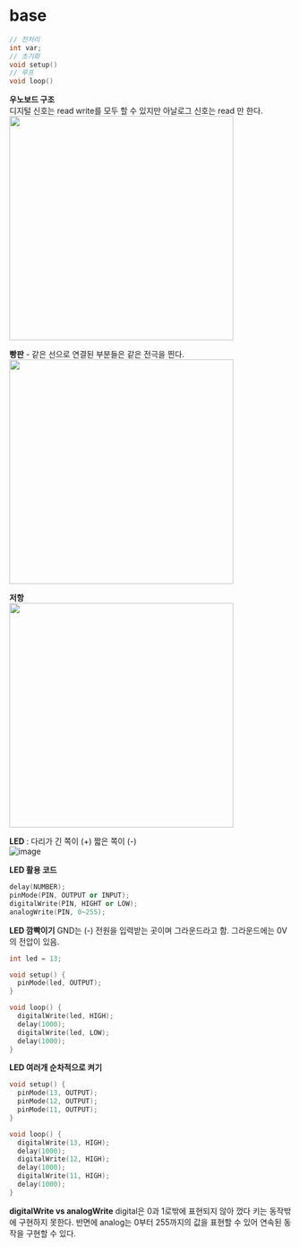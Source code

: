 # base
```c++
// 전처리
int var;
// 초기화
void setup()
// 루프
void loop()
```
**우노보드 구조**</br>
디지털 신호는 read write를 모두 할 수 있지만 아날로그 신호는 read 만 한다.</br>
<img src="https://github.com/rbdus0715/iot/assets/85426187/253febd7-aeb7-4760-9c3e-867f01f0e881" width="400"/>

**빵판** - 같은 선으로 연결된 부분들은 같은 전극을 띈다.</br>
<img src="https://github.com/rbdus0715/iot/assets/85426187/04345236-f7bd-4206-a62d-681fd39b0f5d" width="400"/>

**저항**</br>
<img src="https://github.com/rbdus0715/iot/assets/85426187/f5ef4a23-dca4-4800-815a-3cdddb0481d7" width="400"/>

**LED** : 다리가 긴 쪽이 (+) 짧은 쪽이 (-)</br>
![image](https://github.com/rbdus0715/iot/assets/85426187/8499b3c4-c5f6-43b7-bb5b-6b8e7e26c998)

**LED 활용 코드**
```c++
delay(NUMBER);
pinMode(PIN, OUTPUT or INPUT);
digitalWrite(PIN, HIGHT or LOW);
analogWrite(PIN, 0~255);
```

**LED 깜빡이기**
GND는 (-) 전원을 입력받는 곳이며 그라운드라고 함. 그라운드에는 0V의 전압이 있음.
```c++
int led = 13;

void setup() {
  pinMode(led, OUTPUT); 
}

void loop() {
  digitalWrite(led, HIGH);
  delay(1000);
  digitalWrite(led, LOW);
  delay(1000);
}
```

**LED 여러개 순차적으로 켜기**
```c++
void setup() {
  pinMode(13, OUTPUT);
  pinMode(12, OUTPUT);
  pinMode(11, OUTPUT);
}

void loop() {
  digitalWrite(13, HIGH);
  delay(1000);
  digitalWrite(12, HIGH);
  delay(1000);
  digitalWrite(11, HIGH);
  delay(1000);
}
```

**digitalWrite vs analogWrite**
digital은 0과 1로밖에 표현되지 않아 껐다 키는 동작밖에 구현하지 못한다.
반면에 analog는 0부터 255까지의 값을 표현할 수 있어 연속된 동작을 구현할 수 있다.
